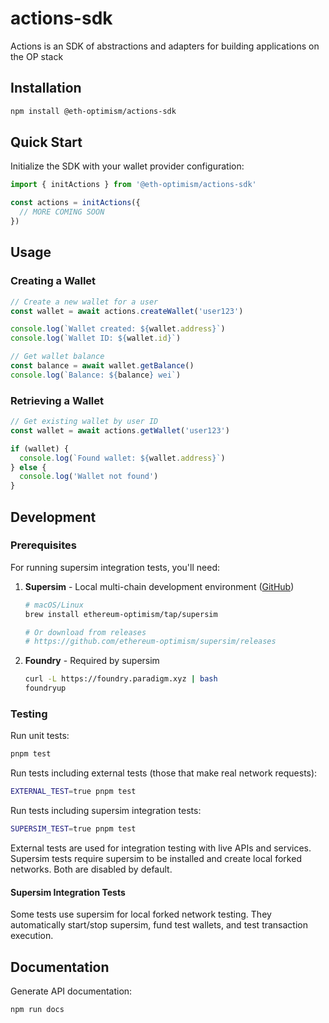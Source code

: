 # actions-sdk

Actions is an SDK of abstractions and adapters for building applications on the OP stack

## Installation

```bash
npm install @eth-optimism/actions-sdk
```

## Quick Start

Initialize the SDK with your wallet provider configuration:

```typescript
import { initActions } from '@eth-optimism/actions-sdk'

const actions = initActions({
  // MORE COMING SOON
})
```

## Usage

### Creating a Wallet

```typescript
// Create a new wallet for a user
const wallet = await actions.createWallet('user123')

console.log(`Wallet created: ${wallet.address}`)
console.log(`Wallet ID: ${wallet.id}`)

// Get wallet balance
const balance = await wallet.getBalance()
console.log(`Balance: ${balance} wei`)
```

### Retrieving a Wallet

```typescript
// Get existing wallet by user ID
const wallet = await actions.getWallet('user123')

if (wallet) {
  console.log(`Found wallet: ${wallet.address}`)
} else {
  console.log('Wallet not found')
}
```

## Development

### Prerequisites

For running supersim integration tests, you'll need:

1. **Supersim** - Local multi-chain development environment ([GitHub](https://github.com/ethereum-optimism/supersim))

   ```bash
   # macOS/Linux
   brew install ethereum-optimism/tap/supersim

   # Or download from releases
   # https://github.com/ethereum-optimism/supersim/releases
   ```

2. **Foundry** - Required by supersim
   ```bash
   curl -L https://foundry.paradigm.xyz | bash
   foundryup
   ```

### Testing

Run unit tests:

```bash
pnpm test
```

Run tests including external tests (those that make real network requests):

```bash
EXTERNAL_TEST=true pnpm test
```

Run tests including supersim integration tests:

```bash
SUPERSIM_TEST=true pnpm test
```

External tests are used for integration testing with live APIs and services. Supersim tests require supersim to be installed and create local forked networks. Both are disabled by default.

#### Supersim Integration Tests

Some tests use supersim for local forked network testing. They automatically start/stop supersim, fund test wallets, and test transaction execution.

## Documentation

Generate API documentation:

```bash
npm run docs
```
